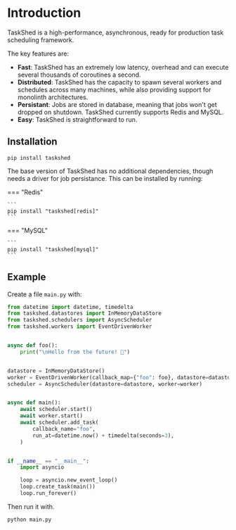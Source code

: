# Introduction

TaskShed is a high-performance, asynchronous, ready for production task scheduling framework.

The key features are:

* **Fast**: TaskShed has an extremely low latency, overhead and can execute several thousands of coroutines a second.
* **Distributed**: TaskShed has the capacity to spawn several workers and schedules across many machines, while also providing support for monolinth architectures.
* **Persistant**: Jobs are stored in database, meaning that jobs won't get dropped on shutdown. TaskShed currently supports Redis and MySQL.
* **Easy**: TaskShed is straightforward to run. 

## Installation

```title="Basic Installation"
pip install taskshed
```

The base version of TaskShed has no additional dependencies, though needs a driver for job persistance. This can be installed by running:

=== "Redis"

    ```
    pip install "taskshed[redis]"
    ```

=== "MySQL"

    ```
    pip install "taskshed[mysql]"
    ```

## Example

Create a file `main.py` with:

``` py
from datetime import datetime, timedelta
from taskshed.datastores import InMemoryDataStore
from taskshed.schedulers import AsyncScheduler
from taskshed.workers import EventDrivenWorker


async def foo():
    print("\nHello from the future! 👋")


datastore = InMemoryDataStore()
worker = EventDrivenWorker(callback_map={"foo": foo}, datastore=datastore)
scheduler = AsyncScheduler(datastore=datastore, worker=worker)


async def main():
    await scheduler.start()
    await worker.start()
    await scheduler.add_task(
        callback_name="foo",
        run_at=datetime.now() + timedelta(seconds=3),
    )


if __name__ == "__main__":
    import asyncio

    loop = asyncio.new_event_loop()
    loop.create_task(main())
    loop.run_forever()
```

Then run it with.

```
python main.py
```